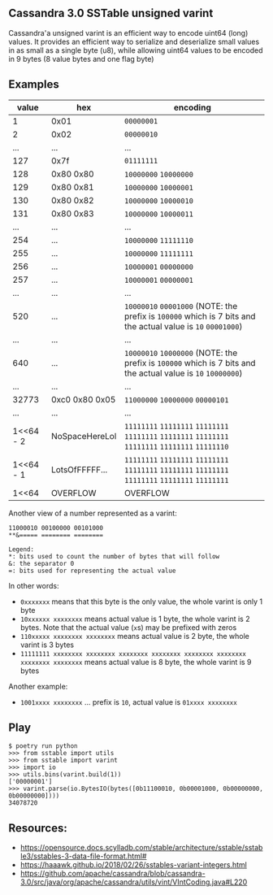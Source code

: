 ## Cassandra 3.0 SSTable unsigned varint
Cassandra'a unsigned varint is an efficient way to encode uint64 (long) values.
It provides an efficient way to serialize and deserialize small values in as
small as a single byte (u8), while allowing uint64 values to be encoded in 9
bytes (8 value bytes and one flag byte)

## Examples

|     value | hex            | encoding
|-----------|----------------|--------------------
|         1 | 0x01           |  `00000001`
|         2 | 0x02           |  `00000010`
|       ... | ...            |  ...
|       127 | 0x7f           |  `01111111`
|       128 | 0x80 0x80      |  `10000000` `10000000`
|       129 | 0x80 0x81      |  `10000000` `10000001`
|       130 | 0x80 0x82      |  `10000000` `10000010`
|       131 | 0x80 0x83      |  `10000000` `10000011`
|       ... | ...            |  ...
|       254 | ...            |  `10000000` `11111110`
|       255 | ...            |  `10000000` `11111111`
|       256 | ...            |  `10000001` `00000000`
|       257 | ...            |  `10000001` `00000001`
|       ... | ...            |  ...
|       520 | ...            |  `10000010` `00001000` (NOTE: the prefix is `100000` which is 7 bits and the actual value is `10` `00001000`)
|       ... | ...            |  ...
|       640 | ...            |  `10000010` `10000000` (NOTE: the prefix is `100000` which is 7 bits and the actual value is `10` `10000000`)
|       ... | ...            |  ...
|     32773 | 0xc0 0x80 0x05 |  `11000000` `10000000` `00000101`
|       ... | ...            |  ...
| 1<<64 - 2 | NoSpaceHereLol |  `11111111` `11111111` `11111111` `11111111` `11111111` `11111111` `11111111` `11111111` `11111110`
| 1<<64 - 1 | LotsOfFFFFF... |  `11111111` `11111111` `11111111` `11111111` `11111111` `11111111` `11111111` `11111111` `11111111`
| 1<<64     | OVERFLOW       |  OVERFLOW


Another view of a number represented as a varint:

    11000010 00100000 00101000
    **&===== ======== ========

    Legend:
    *: bits used to count the number of bytes that will follow
    &: the separator 0
    =: bits used for representing the actual value

In other words:

- `0xxxxxxx` means that this byte is the only value, the whole varint is only 1 byte
- `10xxxxxx xxxxxxxx` means actual value is 1 byte, the whole varint is 2 bytes. Note that the actual value (`x`s) may be prefixed with zeros
- `110xxxxx xxxxxxxx xxxxxxxx` means actual value is 2 byte, the whole varint is 3 bytes
- `11111111 xxxxxxxx xxxxxxxx xxxxxxxx xxxxxxxx xxxxxxxx xxxxxxxx xxxxxxxx xxxxxxxx` means actual value is 8 byte, the whole varint is 9 bytes

Another example:

- `1001xxxx xxxxxxxx` ... prefix is `10`, actual value is `01xxxx xxxxxxxx`

## Play

```
$ poetry run python
>>> from sstable import utils
>>> from sstable import varint
>>> import io
>>> utils.bins(varint.build(1))
['00000001']
>>> varint.parse(io.BytesIO(bytes([0b11100010, 0b00001000, 0b00000000, 0b00000000])))
34078720
```


## Resources:

* https://opensource.docs.scylladb.com/stable/architecture/sstable/sstable3/sstables-3-data-file-format.html#
* https://haaawk.github.io/2018/02/26/sstables-variant-integers.html
* https://github.com/apache/cassandra/blob/cassandra-3.0/src/java/org/apache/cassandra/utils/vint/VIntCoding.java#L220
